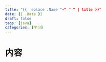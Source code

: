 ```yaml
---
title: "{{ replace .Name "-" " " | title }}"
date: {{ .Date }}
draft: false
tags: [java]
categories: [学习]
---
```

# 内容
